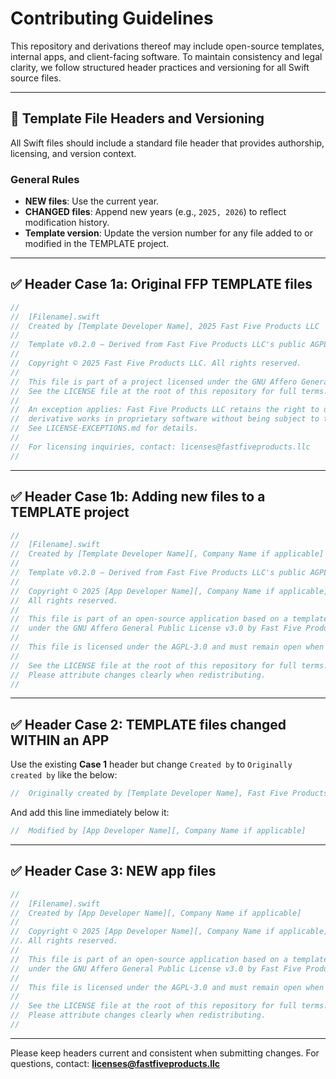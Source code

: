 # Contributing Guidelines

This repository and derivations thereof may include open-source templates, internal apps, and client-facing software.  To maintain consistency and legal clarity, we follow structured header practices and versioning for all Swift source files.

---

## 📄 Template File Headers and Versioning

All Swift files should include a standard file header that provides authorship, licensing, and version context.

### General Rules

- **NEW files**: Use the current year.
- **CHANGED files**: Append new years (e.g., `2025, 2026`) to reflect modification history.
- **Template version**: Update the version number for any file added to or modified in the TEMPLATE project.

---

## ✅ Header Case 1a: Original FFP TEMPLATE files

```swift
//
//  [Filename].swift
//  Created by [Template Developer Name], 2025 Fast Five Products LLC
//
//  Template v0.2.0 — Derived from Fast Five Products LLC's public AGPL template.
//
//  Copyright © 2025 Fast Five Products LLC. All rights reserved.
//
//  This file is part of a project licensed under the GNU Affero General Public License v3.0.
//  See the LICENSE file at the root of this repository for full terms.
//
//  An exception applies: Fast Five Products LLC retains the right to use this code and
//  derivative works in proprietary software without being subject to the AGPL terms.
//  See LICENSE-EXCEPTIONS.md for details.
//
//  For licensing inquiries, contact: licenses@fastfiveproducts.llc
//
```

---

## ✅ Header Case 1b: Adding new files to a TEMPLATE project

```swift
//
//  [Filename].swift
//  Created by [Template Developer Name][, Company Name if applicable]
//
//  Template v0.2.0 — Derived from Fast Five Products LLC's public AGPL template.
//
//  Copyright © 2025 [App Developer Name][, Company Name if applicable].
//  All rights reserved.
//
//  This file is part of an open-source application based on a template originally released
//  under the GNU Affero General Public License v3.0 by Fast Five Products LLC.
//
//  This file is licensed under the AGPL-3.0 and must remain open when modified or redistributed.
//
//  See the LICENSE file at the root of this repository for full terms.
//  Please attribute changes clearly when redistributing.
//
```

---

## ✅ Header Case 2: TEMPLATE files changed WITHIN an APP

Use the existing **Case 1** header but change ```Created by``` to  ```Originally created by``` like the below: 
```swift
//  Originally created by [Template Developer Name], Fast Five Products LLC
```

And add this line immediately below it: 
```swift
//  Modified by [App Developer Name][, Company Name if applicable]
```

---

## ✅ Header Case 3: NEW app files

```swift
//
//  [Filename].swift
//  Created by [App Developer Name][, Company Name if applicable]
//
//  Copyright © 2025 [App Developer Name][, Company Name if applicable].
//. All rights reserved.
//
//  This file is part of an open-source application based on a template originally released
//  under the GNU Affero General Public License v3.0 by Fast Five Products LLC.
//
//  This file is licensed under the AGPL-3.0 and must remain open when modified or redistributed.
//
//  See the LICENSE file at the root of this repository for full terms.
//  Please attribute changes clearly when redistributing.
//
```

---

Please keep headers current and consistent when submitting changes. For questions, contact: **licenses@fastfiveproducts.llc**
